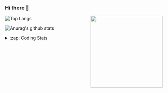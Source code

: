 ### Hi there 👋

<!--
**tao8687/tao8687** is a ✨ _special_ ✨ repository because its `README.md` (this file) appears on your GitHub profile.

Here are some ideas to get you started:

- 🔭 I’m currently working on ...
- 🌱 I’m currently learning ...
- 👯 I’m looking to collaborate on ...
- 🤔 I’m looking for help with ...
- 💬 Ask me about ...
- 📫 How to reach me: ...
- 😄 Pronouns: ...
- ⚡ Fun fact: ...
-->

<img align='right' src="https://media.giphy.com/media/M9gbBd9nbDrOTu1Mqx/giphy.gif" width="230">

![Top Langs](https://github-readme-stats.vercel.app/api/top-langs/?username=tao8687&layout=compact&title_color=23238E&text_color=A67D3D)

![Anurag's github stats](https://github-readme-stats.vercel.app/api?username=tao8687&show_icons=true&&text_color=A67D3D&title_color=23238E&show_icons=false&count_private=true&hide=stars)

<details>
  <summary>:zap: Coding Stats</summary>
  <b>
<!--START_SECTION:waka-->
```text
Week: 18 February, 2021 - 25 February, 2021

Cuda       53 mins         ███████░░░░░░░░░░░░░░░░░░   28.25 % 
C++        50 mins         ██████▓░░░░░░░░░░░░░░░░░░   26.62 % 
Makefile   36 mins         █████░░░░░░░░░░░░░░░░░░░░   19.60 % 
C          30 mins         ████░░░░░░░░░░░░░░░░░░░░░   16.14 % 
JSON       17 mins         ██▒░░░░░░░░░░░░░░░░░░░░░░   09.39 % 
```
<!--END_SECTION:waka-->
</details>
